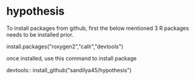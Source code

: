 # hypothesis

To install packages from github, first the below mentioned 3 R packages needs to be installed prior.

install.packages("roxygen2","callr","devtools") 

once installed, use this command to install package

devtools:: install_github("sandilya45/hypothesis")  
